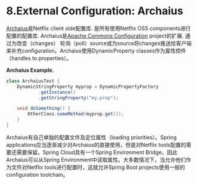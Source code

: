 # 8.External Configuration: Archaius #

[Archaius](https://github.com/Netflix/archaius)是Netflix client side配置库. 是所有使用Netflix OSS components进行配置的配置库. Archaius是[Apache Commons Configuration](https://commons.apache.org/proper/commons-configuration/) project的扩展. 通过为改变（changes） 轮询（poll）source或为source将changes推送给客户端来补充configuration。Archaius使用Dynamic<Type>Property classes作为属性控件（handles to properties）。

**Archaius Example.**

```java
class ArchaiusTest {
    DynamicStringProperty myprop = DynamicPropertyFactory
            .getInstance()
            .getStringProperty("my.prop");

    void doSomething() {
        OtherClass.someMethod(myprop.get());
    }
}
```

Archaius有自己单独的配置文件及定位属性（loading priorities）。Spring applications应当逐渐减少对Archaius的直接使用，但是对Netflix tools配置的需要还需要保留。Spring Cloud具有一个Spring Environment Bridge，因此Archaius可以从Spring Environment中读取属性。大多数情况下，当允许他们作为文件对Netflix tools进行配置时，这就允许Spring Boot projects使用一般的configuration toolchain。